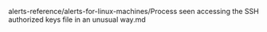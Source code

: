 alerts-reference/alerts-for-linux-machines/Process seen accessing the SSH authorized keys file in an unusual way.md